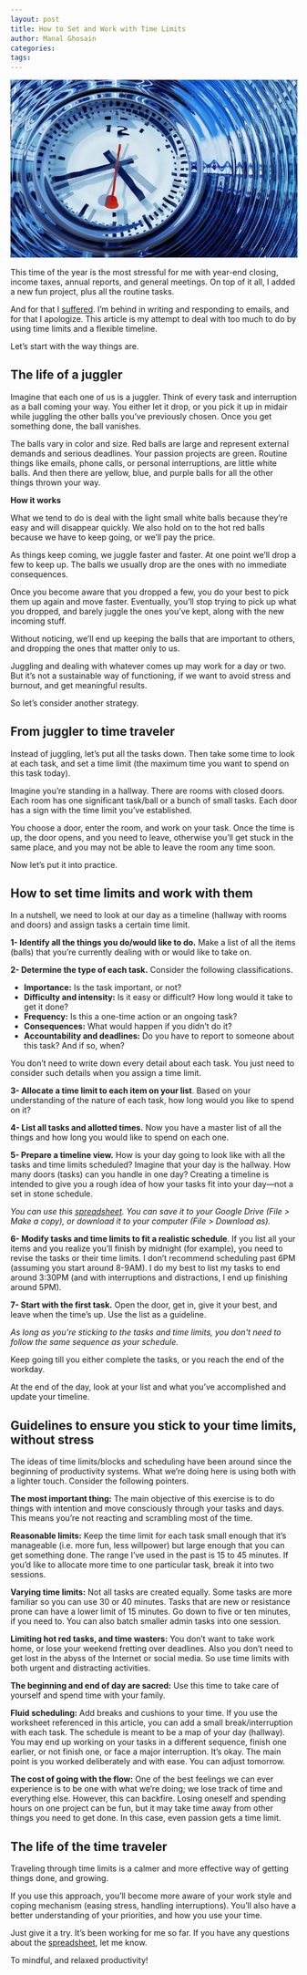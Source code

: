 ```yaml
---
layout: post
title: How to Set and Work with Time Limits
author: Manal Ghosain
categories:
tags:
---
```


![Clock](/images/clock.jpg)

This time of the year is the most stressful for me with year-end closing, income taxes, annual reports, and general meetings. On top of it all, I added a new fun project, plus all the routine tasks. 

And for that I [suffered](/overwhelm-signs/). I’m behind in writing and responding to emails, and for that I apologize. This article is my attempt to deal with too much to do by using time limits and a flexible timeline. 

Let’s start with the way things are. 

## The life of a juggler

Imagine that each one of us is a juggler. Think of every task and interruption as a ball coming your way. You either let it drop, or you pick it up in midair while juggling the other balls you’ve previously chosen. Once you get something done, the ball vanishes. 

The balls vary in color and size. Red balls are large and represent external demands and serious deadlines. Your passion projects are green. Routine things like emails, phone calls, or personal interruptions, are little white balls. And then there are yellow, blue, and purple balls for all the other things thrown your way. 

**How it works** 

What we tend to do is deal with the light small white balls because they’re easy and will disappear quickly. We also hold on to the hot red balls because we have to keep going, or we’ll pay the price. 

As things keep coming, we juggle faster and faster. At one point we’ll drop a few to keep up. The balls we usually drop are the ones with no immediate consequences. 

Once you become aware that you dropped a few, you do your best to pick them up again and move faster. Eventually, you’ll stop trying to pick up what you dropped, and barely juggle the ones you’ve kept, along with the new incoming stuff. 

Without noticing, we’ll end up keeping the balls that are important to others, and dropping the ones that matter only to us. 

Juggling and dealing with whatever comes up may work for a day or two. But it’s not a sustainable way of functioning, if we want to avoid stress and burnout, and get meaningful results. 

So let’s consider another strategy. 

## From juggler to time traveler

Instead of juggling, let’s put all the tasks down. Then take some time to look at each task, and set a time limit (the maximum time you want to spend on this task today). 

Imagine you’re standing in a hallway. There are rooms with closed doors. Each room has one significant task/ball or a bunch of small tasks. Each door has a sign with the time limit you’ve established. 

You choose a door, enter the room, and work on your task. Once the time is up, the door opens, and you need to leave, otherwise you’ll get stuck in the same place, and you may not be able to leave the room any time soon. 

Now let’s put it into practice. 

## How to set time limits and work with them

In a nutshell, we need to look at our day as a timeline (hallway with rooms and doors) and assign tasks a certain time limit. 

**1- Identify all the things you do/would like to do.** Make a list of all the items (balls) that you’re currently dealing with or would like to take on. 

**2- Determine the type of each task.** Consider the following classifications. 

  * **Importance:** Is the task important, or not?
  * **Difficulty and intensity:** Is it easy or difficult? How long would it take to get it done?
  * **Frequency:** Is this a one-time action or an ongoing task?
  * **Consequences:** What would happen if you didn’t do it?
  * **Accountability and deadlines:** Do you have to report to someone about this task? And if so, when?

You don’t need to write down every detail about each task. You just need to consider such details when you assign a time limit. 

**3- Allocate a time limit to each item on your list**. Based on your understanding of the nature of each task, how long would you like to spend on it? 

**4- List all tasks and allotted times.** Now you have a master list of all the things and how long you would like to spend on each one. 

**5- Prepare a timeline view.** How is your day going to look like with all the tasks and time limits scheduled? Imagine that your day is the hallway. How many doors (tasks) can you handle in one day? Creating a timeline is intended to give you a rough idea of how your tasks fit into your day—not a set in stone schedule. 

*You can use this [spreadsheet](https://docs.google.com/spreadsheets/d/1rgWiLRXn8JICZpO4tNIxClniWbMHyDl4nb3XEi4YeMI/edit?usp=sharing). You can save it to your Google Drive (File > Make a copy), or download it to your computer (File > Download as).*

**6- Modify tasks and time limits to fit a realistic schedule**. If you list all your items and you realize you’ll finish by midnight (for example), you need to revise the tasks or their time limits. I don’t recommend scheduling past 6PM (assuming you start around 8-9AM). I do my best to list my tasks to end around 3:30PM (and with interruptions and distractions, I end up finishing around 5PM). 

**7- Start with the first task.** Open the door, get in, give it your best, and leave when the time’s up. Use the list as a guideline. 

_As long as you're sticking to the tasks and time limits, you don't need to follow the same sequence as your schedule._ 

Keep going till you either complete the tasks, or you reach the end of the workday. 

At the end of the day, look at your list and what you’ve accomplished and update your timeline. 

## Guidelines to ensure you stick to your time limits, without stress

The ideas of time limits/blocks and scheduling have been around since the beginning of productivity systems. What we’re doing here is using both with a lighter touch. Consider the following pointers. 

**The most important thing:** The main objective of this exercise is to do things with intention and move consciously through your tasks and days. This means you’re not reacting and scrambling most of the time. 

**Reasonable limits:** Keep the time limit for each task small enough that it’s manageable (i.e. more fun, less willpower) but large enough that you can get something done. The range I’ve used in the past is 15 to 45 minutes. If you’d like to allocate more time to one particular task, break it into two sessions. 

**Varying time limits:** Not all tasks are created equally. Some tasks are more familiar so you can use 30 or 40 minutes. Tasks that are new or resistance prone can have a lower limit of 15 minutes. Go down to five or ten minutes, if you need to. You can also batch smaller admin tasks into one session. 

**Limiting hot red tasks, and time wasters:** You don’t want to take work home, or lose your weekend fretting over deadlines. Also you don’t need to get lost in the abyss of the Internet or social media. So use time limits with both urgent and distracting activities. 

**The beginning and end of day are sacred:** Use this time to take care of yourself and spend time with your family. 

**Fluid scheduling:** Add breaks and cushions to your time. If you use the worksheet referenced in this article, you can add a small break/interruption with each task. The schedule is meant to be a map of your day (hallway). You may end up working on your tasks in a different sequence, finish one earlier, or not finish one, or face a major interruption. It’s okay. The main point is you worked deliberately and with ease. You can adjust tomorrow.

**The cost of going with the flow:** One of the best feelings we can ever experience is to be one with what we’re doing; we lose track of time and everything else. However, this can backfire. Losing oneself and spending hours on one project can be fun, but it may take time away from other things you need to get done. In this case, even passion gets a time limit.

## The life of the time traveler

Traveling through time limits is a calmer and more effective way of getting things done, and growing.

If you use this approach, you’ll become more aware of your work style and coping mechanism (easing stress, handling interruptions). You’ll also have a better understanding of your priorities, and how you use your time.

Just give it a try. It’s been working for me so far. If you have any questions about the [spreadsheet](https://docs.google.com/spreadsheets/d/1rgWiLRXn8JICZpO4tNIxClniWbMHyDl4nb3XEi4YeMI/edit?usp=sharing), let me know.

To mindful, and relaxed productivity!